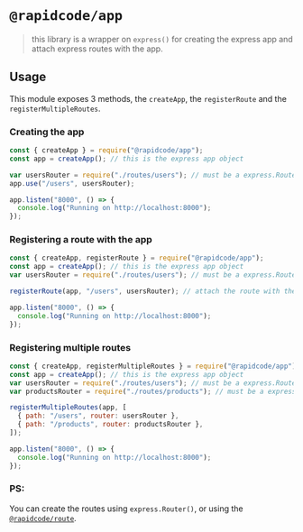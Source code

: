 # `@rapidcode/app`

> this library is a wrapper on `express()` for creating the express app and attach express routes with the app.

## Usage

This module exposes 3 methods, the `createApp`, the `registerRoute` and the `registerMultipleRoutes`.

### Creating the app

```javascript
const { createApp } = require("@rapidcode/app");
const app = createApp(); // this is the express app object

var usersRouter = require("./routes/users"); // must be a express.Router() object
app.use("/users", usersRouter);

app.listen("8000", () => {
  console.log("Running on http://localhost:8000");
});
```

### Registering a route with the app

```javascript
const { createApp, registerRoute } = require("@rapidcode/app");
const app = createApp(); // this is the express app object
var usersRouter = require("./routes/users"); // must be a express.Router() object

registerRoute(app, "/users", usersRouter); // attach the route with the app

app.listen("8000", () => {
  console.log("Running on http://localhost:8000");
});
```

### Registering multiple routes

```javascript
const { createApp, registerMultipleRoutes } = require("@rapidcode/app");
const app = createApp(); // this is the express app object
var usersRouter = require("./routes/users"); // must be a express.Router() object
var productsRouter = require("./routes/products"); // must be a express.Router() object

registerMultipleRoutes(app, [
  { path: "/users", router: usersRouter },
  { path: "/products", router: productsRouter },
]);

app.listen("8000", () => {
  console.log("Running on http://localhost:8000");
});
```

### PS:

You can create the routes using `express.Router()`, or using the [`@rapidcode/route`](../route/README.md).

